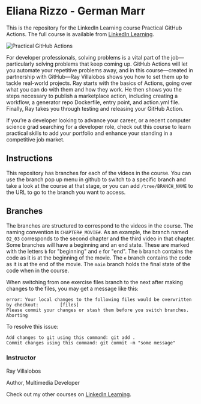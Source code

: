 # Eliana Rizzo - German Marr 
This is the repository for the LinkedIn Learning course Practical GitHub Actions. The full course is available from [LinkedIn Learning][lil-course-url].

![Practical GitHub Actions][lil-thumbnail-url] 

For developer professionals, solving problems is a vital part of the job—particularly solving problems that keep coming up. GitHub Actions will let you automate your repetitive problems away, and in this course—created in partnership with GitHub—Ray Villalobos shows you how to set them up to tackle real-world projects. Ray starts with the basics of Actions, going over what you can do with them and how they work. He then shows you the steps necessary to publish a marketplace action, including creating a workflow, a generator repo Dockerfile, entry point, and action.yml file. Finally, Ray takes you through testing and releasing your GitHub Action.

If you’re a developer looking to advance your career, or a recent computer science grad searching for a developer role, check out this course to learn practical skills to add your portfolio and enhance your standing in a competitive job market.

## Instructions
This repository has branches for each of the videos in the course. You can use the branch pop up menu in github to switch to a specific branch and take a look at the course at that stage, or you can add `/tree/BRANCH_NAME` to the URL to go to the branch you want to access.

## Branches
The branches are structured to correspond to the videos in the course. The naming convention is `CHAPTER#_MOVIE#`. As an example, the branch named `02_03` corresponds to the second chapter and the third video in that chapter. 
Some branches will have a beginning and an end state. These are marked with the letters `b` for "beginning" and `e` for "end". The `b` branch contains the code as it is at the beginning of the movie. The `e` branch contains the code as it is at the end of the movie. The `main` branch holds the final state of the code when in the course.

When switching from one exercise files branch to the next after making changes to the files, you may get a message like this:

    error: Your local changes to the following files would be overwritten by checkout:        [files]
    Please commit your changes or stash them before you switch branches.
    Aborting

To resolve this issue:
	
    Add changes to git using this command: git add .
	Commit changes using this command: git commit -m "some message"



### Instructor

Ray Villalobos 
                            
Author, Multimedia Developer

                            

Check out my other courses on [LinkedIn Learning](https://www.linkedin.com/learning/instructors/ray-villalobos).

[lil-course-url]: https://www.linkedin.com/learning/practical-github-actions
[lil-thumbnail-url]: https://media.licdn.com/dms/image/D560DAQHTXEX1TA50Kw/learning-public-crop_675_1200/0/1685056279542?e=2147483647&v=beta&t=jzWirzknPA523bfHaOrsJsZ0V5GAVPej6kJ06BeMM5c

